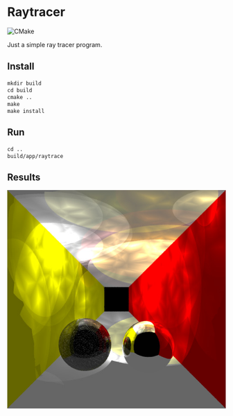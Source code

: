 # Raytracer
![CMake](https://github.com/sgooding/Raytracer/workflows/CMake/badge.svg)

Just a simple ray tracer program.

## Install
```
mkdir build
cd build
cmake ..
make
make install
```
## Run
```
cd ..
build/app/raytrace 
```
## Results
![Result](output_test.jpg)

